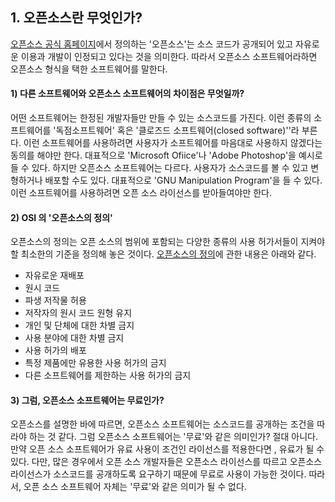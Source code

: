 ## 1. 오픈소스란 무엇인가?

[오픈소스 공식 홈페이지](https://opensource.com/resources/what-open-source)에서 정의하는 '오픈소스'는 소스 코드가 공개되어 있고 자유로운 이용과 개발이 인정되고 있다는 것을 의미한다. 따라서 오픈소스 소프트웨어라하면 오픈소스 형식을 택한 소프트웨어를 말한다.

#### 1\) 다른 소프트웨어와 오픈소스 소프트웨어의 차이점은 무엇일까?

어떤 소프트웨어는 한정된 개발자들만 만들 수 있는 소스코드를 가진다. 이런 종류의 소프트웨어를 '독점소프트웨어' 혹은 '클로즈드 소프트웨어\(closed software\)''라 부른다. 이런 소프트웨어를 사용하려면 사용자가 소프트웨어를 마음대로 사용하지 않겠다는 동의를 해야만 한다. 대표적으로 'Microsoft Ofiice'나 'Adobe Photoshop'을 예시로 들 수 있다. 하지만 오픈소스 소프트웨어는 다르다. 사용자가 소스코드를 볼 수 있고 변형하거나 배포할 수도 있다. 대표적으로 'GNU Manipulation Program'을 들 수 있다. 이런 소프트웨어를 사용하려면 오픈 소스 라이선스를 받아들여야만 한다.

#### 2\) OSI 의 '오픈소스의 정의'

오픈소스의 정의는 오픈 소스의 범위에 포함되는 다양한 종류의 사용 허가서들이 지켜야 할 최소한의 기준을 정의해 놓은 것이다.     [오픈소스의 정의](http://korea.gnu.org/documents/copyleft/osd-korean.html)에 관한 내용은 아래와 같다.

* 자유로운 재배포
* 원시 코드
* 파생 저작물 허용
* 저작자의 원시 코드 원형 유지
* 개인 및 단체에 대한 차별 금지
* 사용 분야에 대한 차별 금지
* 사용 허가의 배포
* 특정 제품에만 유용한 사용 허가의 금지
* 다른 소프트웨어를 제한하는 사용 허가의 금지

#### 3\) 그럼, 오픈소스 소프트웨어는 무료인가?

오픈소스를 설명한 바에 따르면, 오픈소스 소프트웨어는 소스코드를 공개하는 조건을 따라야 하는 것 같다. 그럼 오픈소스 소프트웨어는 '무료'와 같은 의미인가? 절대 아니다. 만약 오픈 소스 소프트웨어가 유료 사용이 조건인 라이선스를 적용한다면 , 유료가 될 수 있다. 다만,  많은 경우에서 오픈 소스 개발자들은 오픈소스 라이선스를 따르고 오픈소스 라이선스가 소스코드를 공개하도록 요구하기 때문에 무료로 사용이 가능한 것이다. 따라서, 오픈 소스 소프트웨어 자체는 '무료'와 같은 의미가 될 수 없다.

